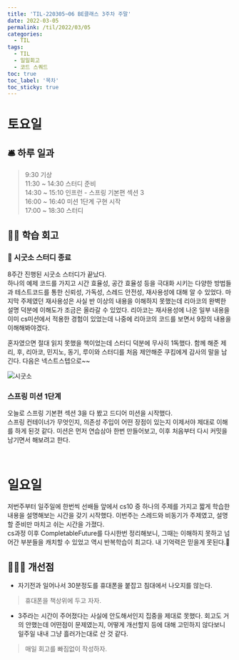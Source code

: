 ```yaml
---
title: 'TIL-220305~06 BE클래스 3주차 주말'
date: 2022-03-05
permalink: /til/2022/03/05
categories:
  - TIL
tags:
  - TIL
  - 일일회고
  - 코드 스쿼드
toc: true
toc_label: '목차'
toc_sticky: true
---
```


<!--more-->

# 토요일

## 🛎 하루 일과

> 9:30  기상  
> 11:30 ~ 14:30 스터디 준비  
> 14:30 ~ 15:10 인프런 - 스프링 기본편 섹션 3  
> 16:00 ~ 16:40 미션 1단계 구현 시작  
> 17:00 ~ 18:30 스터디

## 👨‍💻 학습 회고

### 🦾 시굿소 스터디 종료

8주간 진행된 시굿소 스터디가 끝났다.  
하나의 예제 코드를 가지고 시간 효율성, 공간 효율성 등을 극대화 시키는 다양한 방법들과 테스트코드를 통한 신뢰성, 가독성, 스레드 안전성, 재사용성에 대해 알 수 있었다. 마지막 주제였던 재사용성은 사실 반 이상의 내용을 이해하지 못했는데 리아코의 완벽한 설명 덕분에 이해도가 조금은 올라갈 수 있었다. 리아코는 재사용성에 나온 일부 내용을 이미 cs미션에서 적용한 경험이 있었는데 나중에 리아코의 코드를 보면서 9장의 내용을 이해해봐야겠다.

혼자였으면 절대 읽지 못했을 책이었는데 스터디 덕분에 무사히 1독했다. 함께 해준 제리, 후, 리아코, 민지노, 동기, 루이와 스터디를 처음 제안해준 쿠킴에게 감사의 말을 남긴다.
다음은 넥스트스텝으로~~

![시굿소](https://user-images.githubusercontent.com/57708971/156991034-22becd16-fc39-4050-99e4-de3d43c7017d.png)

### 스프링 미션 1단계

오늘로 스프링 기본편 섹션 3을 다 봤고 드디어 미션을 시작했다.   
스프링 컨테이너가 무엇인지, 의존성 주입이 어떤 장점이 있는지 이제서야 제대로 이해를 하게 된것 같다.
미션은 먼저 연습삼아 한번 만들어보고, 이후 처음부터 다시 커밋을 남기면서 해보려고 한다.

<br>

# 일요일

저번주부터 일주일에 한번씩 선배들 앞에서 cs10 중 하나의 주제를 가지고 짧게 학습한 내용을 설명해보는 시간을 갖기 시작했다. 이번주는 스레드와 비동기가 주제였고, 설명할 준비만 마치고 쉬는 시간을 가졌다.  
cs과정 이후 CompletableFuture를 다시한번 정리해보니, 그때는 이해하지 못하고 넘어간 부분들을 캐치할 수 있었고 역시 반복학습이 최고다. 내 기억력은 믿을게 못된다.🤯


## 🙋🏻‍♂️ 개선점
- 자기전과 일어나서 30분정도를 휴대폰을 붙잡고 침대에서 나오지를 않는다.
> 휴대폰을 책상위에 두고 자자.

- 3주라는 시간이 주어졌다는 사실에 안도해서인지 집중을 제대로 못했다. 회고도 거의 안했는데 어떤점이 문제였는지, 어떻게 개선할지 등에 대해 고민하지 않다보니 일주일 내내 그냥 흘러가는대로 산 것 같다.
> 매일 회고를 빠짐없이 작성하자.